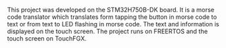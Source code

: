 This project was developed on the STM32H750B-DK board. 
It is a morse code translator which translates form tapping the button in morse code to text or from text to LED flashing in morse code. 
The text and information is displayed on the touch screen.
The project runs on FREERTOS and the touch screen on TouchFGX.
